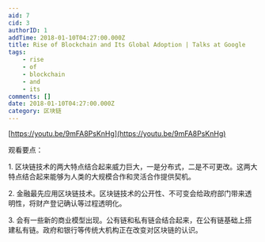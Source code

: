```yaml
---
aid: 7
cid: 3
authorID: 1
addTime: 2018-01-10T04:27:00.000Z
title: Rise of Blockchain and Its Global Adoption | Talks at Google
tags:
    - rise
    - of
    - blockchain
    - and
    - its
comments: []
date: 2018-01-10T04:27:00.000Z
category: 区块链
---
```


[https://youtu.be/9mFA8PsKnHg](https://youtu.be/9mFA8PsKnHg)

观看要点：

1\. 区块链技术的两大特点结合起来威力巨大，一是分布式，二是不可更改。这两大特点结合起来能够为人类的大规模合作和灵活合作提供契机。

2\. 金融最先应用区块链技术。区块链技术的公开性、不可变会给政府部门带来透明性，将财产登记确认等过程透明化。

3\. 会有一些新的商业模型出现。公有链和私有链会结合起来，在公有链基础上搭建私有链。政府和银行等传统大机构正在改变对区块链的认识。
